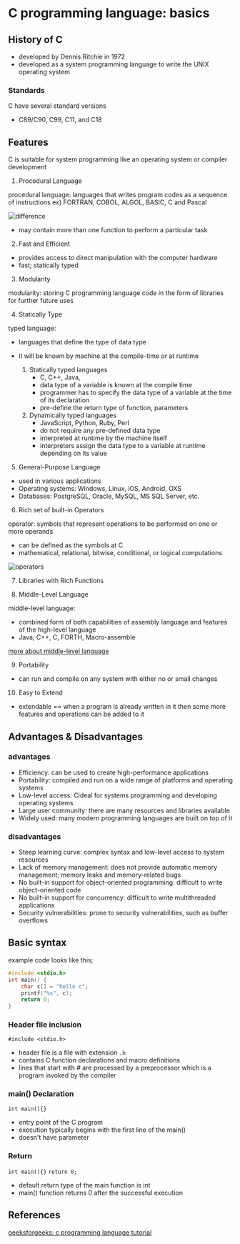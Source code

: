 # C programming language: basics

## History of C

- developed by Dennis Ritchie in 1972
- developed as a system programming language to write the UNIX operating system

### Standards

C have several standard versions
- C89/C90, C99, C11, and C18

## Features

C is suitable for system programming like an operating system or compiler development

1. Procedural Language

procedural language: languages that writes program codes as a sequence of instructions
ex) FORTRAN, COBOL, ALGOL, BASIC, C and Pascal

![difference](img/difference-of-procedural-languages.png)

- may contain more than one function to perform a particular task

2. Fast and Efficient

- provides access to direct manipulation with the computer hardware
- fast; statically typed

3. Modularity

modularity: storing C programming language code in the form of libraries for further future uses

4. Statically Type

typed language:
- languages that define the type of data type
- it will be known by machine at the compile-time or at runtime

	1. Statically typed languages
		- C, C++, Java,
		- data type of a variable is known at the compile time
		- programmer has to specify the data type of a variable at the time of its declaration
		- pre-define the return type of function, parameters
	2. Dynamically typed languages
		- JavaScript, Python, Ruby, Perl
		- do not require any pre-defined data type
		- interpreted at runtime by the machine itself
		- interpreters assign the data type to a variable at runtime depending on its value

5. General-Purpose Language

- used in various applications
- Operating systems: Windows, Linux, iOS, Android, OXS
- Databases: PostgreSQL, Oracle, MySQL, MS SQL Server, etc.

6. Rich set of built-in Operators

operator: symbols that represent operations to be performed on one or more operands

- can be defined as the symbols at C
- mathematical, relational, bitwise, conditional, or logical computations

![operators](img/operators.png)

7. Libraries with Rich Functions

8. Middle-Level Language

middle-level language:
- combined form of both capabilities of assembly language and features of the high-level language
- Java, C++, C, FORTH, Macro-assemble

[more about middle-level language](https://www.techopedia.com/definition/20789/medium-level-language-mll)

9. Portability

-  can run and compile on any system with either no or small changes

10. Easy to Extend

- extendable == when a program is already written in it then some more features and operations can be added to it

## Advantages & Disadvantages

### advantages

- Efficiency: can be used to create high-performance applications
- Portability: compiled and run on a wide range of platforms and operating systems
- Low-level access: Cideal for systems programming and developing operating systems
- Large user community: there are many resources and libraries available
- Widely used: many modern programming languages are built on top of it

### disadvantages

- Steep learning curve: complex syntax and low-level access to system resources
- Lack of memory management: does not provide automatic memory management; memory leaks and memory-related bugs
- No built-in support for object-oriented programming: difficult to write object-oriented code
- No built-in support for concurrency: difficult to write multithreaded applications
- Security vulnerabilities: prone to security vulnerabilities, such as buffer overflows

## Basic syntax

example code looks like this;

``` c
#include <stdio.h>
int main() {
	char c[] = "hello c";
	printf("%s", c);
	return 0;
}
```

### Header file inclusion

`#include <stdio.h>`

- header file is a file with extension `.h`
- contains C function declarations and macro definitions
- lines that start with # are processed by a preprocessor which is a program invoked by the compiler

### main() Declaration

`int main(){}`

- entry point of the C program
- execution typically begins with the first line of the main()
- doesn't have parameter

### Return

`int main(){}`
`return 0;`

- default return type of the main function is int
- main() function returns 0 after the successful execution

## References

[geeksforgeeks: c programming language tutorial](https://www.geeksforgeeks.org/c-programming-language/?ref=lbp)